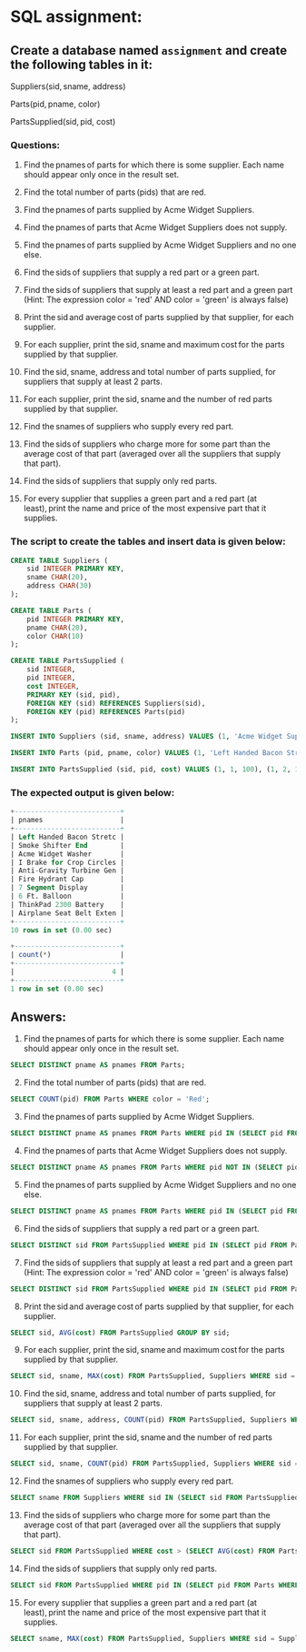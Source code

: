 # SQL assignment:

## Create a database named `assignment` and create the following tables in it:

Suppliers(sid, sname, address)

Parts(pid, pname, color)

PartsSupplied(sid, pid, cost)

### Questions:

1. Find the pnames of parts for which there is some supplier. Each name should appear only once in the result set.

2. Find the total number of parts (pids) that are red.

3. Find the pnames of parts supplied by Acme Widget Suppliers.

4. Find the pnames of parts that Acme Widget Suppliers does not supply.

5. Find the pnames of parts supplied by Acme Widget Suppliers and no one else.

6. Find the sids of suppliers that supply a red part or a green part.

7. Find the sids of suppliers that supply at least a red part and a green part (Hint: The expression color = 'red' AND color = 'green' is always false)

8. Print the sid and average cost of parts supplied by that supplier, for each supplier.

9. For each supplier, print the sid, sname and maximum cost for the parts supplied by that supplier.

10. Find the sid, sname, address and total number of parts supplied, for suppliers that supply at least 2 parts.

11. For each supplier, print the sid, sname and the number of red parts supplied by that supplier.

12. Find the snames of suppliers who supply every red part.

13. Find the sids of suppliers who charge more for some part than the average cost of that part (averaged over all the suppliers that supply that part).

14. Find the sids of suppliers that supply only red parts.

15. For every supplier that supplies a green part and a red part (at least), print the name and price of the most expensive part that it supplies.

### The script to create the tables and insert data is given below:

```sql
CREATE TABLE Suppliers (
    sid INTEGER PRIMARY KEY,
    sname CHAR(20),
    address CHAR(30)
);

CREATE TABLE Parts (
    pid INTEGER PRIMARY KEY,
    pname CHAR(20),
    color CHAR(10)
);

CREATE TABLE PartsSupplied (
    sid INTEGER,
    pid INTEGER,
    cost INTEGER,
    PRIMARY KEY (sid, pid),
    FOREIGN KEY (sid) REFERENCES Suppliers(sid),
    FOREIGN KEY (pid) REFERENCES Parts(pid)
);

INSERT INTO Suppliers (sid, sname, address) VALUES (1, 'Acme Widget Suppliers', '1 Grub St., Potemkin Village, IL'), (2, 'Big Red Tool and Die', '4 My Way, Bermuda Shorts, OR'), (3, 'Perfunctory Parts', '99999 Short Pier, Terra Del Fuego, TX'), (4, 'Alien Aircaft Inc.', '2 Groom Lake, Rachel, NV');

INSERT INTO Parts (pid, pname, color) VALUES (1, 'Left Handed Bacon Stretcher Cover', 'Red'), (2, 'Smoke Shifter End', 'Black'), (3, 'Acme Widget Washer', 'Red'), (4, 'Acme Widget Washer', 'Silver');

INSERT INTO PartsSupplied (sid, pid, cost) VALUES (1, 1, 100), (1, 2, 100), (1, 3, 200), (1, 4, 300);
```

### The expected output is given below:

```sql
+--------------------------+
| pnames                   |
+--------------------------+
| Left Handed Bacon Stretc |
| Smoke Shifter End        |
| Acme Widget Washer       |
| I Brake for Crop Circles |
| Anti-Gravity Turbine Gen |
| Fire Hydrant Cap         |
| 7 Segment Display        |
| 6 Ft. Balloon            |
| ThinkPad 2300 Battery    |
| Airplane Seat Belt Exten |
+--------------------------+
10 rows in set (0.00 sec)
```

```sql
+--------------------------+
| count(*)                 |
+--------------------------+
|                        4 |
+--------------------------+
1 row in set (0.00 sec)
```

## Answers:

1. Find the pnames of parts for which there is some supplier. Each name should appear only once in the result set.

```sql
SELECT DISTINCT pname AS pnames FROM Parts;
```

2. Find the total number of parts (pids) that are red.

```sql
SELECT COUNT(pid) FROM Parts WHERE color = 'Red';
```

3. Find the pnames of parts supplied by Acme Widget Suppliers.

```sql
SELECT DISTINCT pname AS pnames FROM Parts WHERE pid IN (SELECT pid FROM PartsSupplied WHERE sid = (SELECT sid FROM Suppliers WHERE sname = 'Acme Widget Suppliers'));
```

4. Find the pnames of parts that Acme Widget Suppliers does not supply.

```sql
SELECT DISTINCT pname AS pnames FROM Parts WHERE pid NOT IN (SELECT pid FROM PartsSupplied WHERE sid = (SELECT sid FROM Suppliers WHERE sname = 'Acme Widget Suppliers'));
```

5. Find the pnames of parts supplied by Acme Widget Suppliers and no one else.

```sql
SELECT DISTINCT pname AS pnames FROM Parts WHERE pid IN (SELECT pid FROM PartsSupplied WHERE sid = (SELECT sid FROM Suppliers WHERE sname = 'Acme Widget Suppliers')) AND pid NOT IN (SELECT pid FROM PartsSupplied WHERE sid != (SELECT sid FROM Suppliers WHERE sname = 'Acme Widget Suppliers'));
```

6. Find the sids of suppliers that supply a red part or a green part.

```sql
SELECT DISTINCT sid FROM PartsSupplied WHERE pid IN (SELECT pid FROM Parts WHERE color = 'Red' OR color = 'Green');
```

7. Find the sids of suppliers that supply at least a red part and a green part (Hint: The expression color = 'red' AND color = 'green' is always false)

```sql
SELECT DISTINCT sid FROM PartsSupplied WHERE pid IN (SELECT pid FROM Parts WHERE color = 'Red') AND pid IN (SELECT pid FROM Parts WHERE color = 'Green');
```

8. Print the sid and average cost of parts supplied by that supplier, for each supplier.

```sql
SELECT sid, AVG(cost) FROM PartsSupplied GROUP BY sid;
```

9. For each supplier, print the sid, sname and maximum cost for the parts supplied by that supplier.

```sql
SELECT sid, sname, MAX(cost) FROM PartsSupplied, Suppliers WHERE sid = Suppliers.sid GROUP BY sid;
```

10. Find the sid, sname, address and total number of parts supplied, for suppliers that supply at least 2 parts.

```sql
SELECT sid, sname, address, COUNT(pid) FROM PartsSupplied, Suppliers WHERE sid = Suppliers.sid GROUP BY sid HAVING COUNT(pid) >= 2;
```

11. For each supplier, print the sid, sname and the number of red parts supplied by that supplier.

```sql
SELECT sid, sname, COUNT(pid) FROM PartsSupplied, Suppliers WHERE sid = Suppliers.sid AND pid IN (SELECT pid FROM Parts WHERE color = 'Red') GROUP BY sid;
```

12. Find the snames of suppliers who supply every red part.

```sql
SELECT sname FROM Suppliers WHERE sid IN (SELECT sid FROM PartsSupplied WHERE pid IN (SELECT pid FROM Parts WHERE color = 'Red') GROUP BY sid HAVING COUNT(pid) = (SELECT COUNT(pid) FROM Parts WHERE color = 'Red'));
```

13. Find the sids of suppliers who charge more for some part than the average cost of that part (averaged over all the suppliers that supply that part).

```sql
SELECT sid FROM PartsSupplied WHERE cost > (SELECT AVG(cost) FROM PartsSupplied WHERE pid = PartsSupplied.pid);
```

14. Find the sids of suppliers that supply only red parts.

```sql
SELECT sid FROM PartsSupplied WHERE pid IN (SELECT pid FROM Parts WHERE color = 'Red') AND pid NOT IN (SELECT pid FROM Parts WHERE color != 'Red');
```

15. For every supplier that supplies a green part and a red part (at least), print the name and price of the most expensive part that it supplies.

```sql
SELECT sname, MAX(cost) FROM PartsSupplied, Suppliers WHERE sid = Suppliers.sid AND pid IN (SELECT pid FROM Parts WHERE color = 'Red' OR color = 'Green') GROUP BY sid;
```


